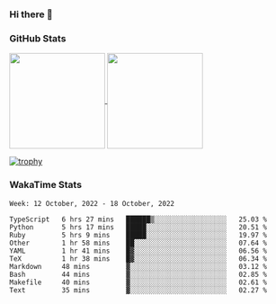 ### Hi there 👋

### GitHub Stats

<a href="https://github.com/anuraghazra/github-readme-stats">
  <img align="center" height="170px" src="https://github-readme-stats.vercel.app/api/top-langs/?username=tksfjt1024&layout=compact&count_private=true&show_icons=true&show_icons=true&theme=graywhite" />
</a>
<a href="https://github.com/anuraghazra/github-readme-stats">
  <img align="center" height="170px" src="https://github-readme-stats.vercel.app/api?username=tksfjt1024&count_private=true&show_icons=true&show_icons=true&theme=graywhite" />
</a>

[![trophy](https://github-profile-trophy.vercel.app/?username=tksfjt1024)](https://github.com/ryo-ma/github-profile-trophy)

### WakaTime Stats

<!--START_SECTION:waka-->
```text
Week: 12 October, 2022 - 18 October, 2022

TypeScript   6 hrs 27 mins   ██████▒░░░░░░░░░░░░░░░░░░   25.03 % 
Python       5 hrs 17 mins   █████░░░░░░░░░░░░░░░░░░░░   20.51 % 
Ruby         5 hrs 9 mins    █████░░░░░░░░░░░░░░░░░░░░   19.97 % 
Other        1 hr 58 mins    ██░░░░░░░░░░░░░░░░░░░░░░░   07.64 % 
YAML         1 hr 41 mins    █▓░░░░░░░░░░░░░░░░░░░░░░░   06.56 % 
TeX          1 hr 38 mins    █▓░░░░░░░░░░░░░░░░░░░░░░░   06.34 % 
Markdown     48 mins         ▓░░░░░░░░░░░░░░░░░░░░░░░░   03.12 % 
Bash         44 mins         ▓░░░░░░░░░░░░░░░░░░░░░░░░   02.85 % 
Makefile     40 mins         ▓░░░░░░░░░░░░░░░░░░░░░░░░   02.61 % 
Text         35 mins         ▓░░░░░░░░░░░░░░░░░░░░░░░░   02.27 % 
```
<!--END_SECTION:waka-->
